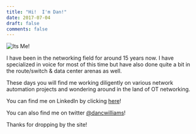 ```yaml
---
title: "Hi!  I'm Dan!"
date: 2017-07-04
draft: false
comments: false
---
```


![Its Me!](/img/profile.jpg)

I have been in the networking field for around 15 years now. I have specialized in voice for most of this time but have also done quite a bit in the route/switch & data center arenas as well.

These days you will find me working diligently on various network automation projects and wondering around in the land of OT networking.

You can find me on LinkedIn by clicking [here](http://www.linkedin.com/in/danielcwilliams)!

You can also find me on twitter [@dancwilliams](http://twitter.com/dancwilliams)!

Thanks for dropping by the site!